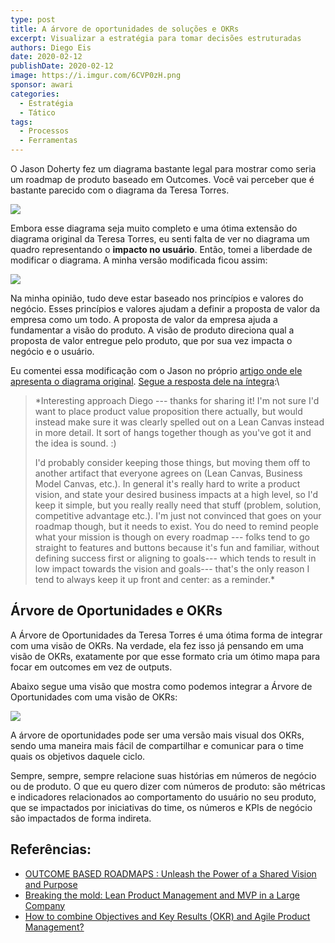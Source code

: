 ```yaml
---
type: post
title: A árvore de oportunidades de soluções e OKRs
excerpt: Visualizar a estratégia para tomar decisões estruturadas
authors: Diego Eis
date: 2020-02-12
publishDate: 2020-02-12
image: https://i.imgur.com/6CVP0zH.png
sponsor: awari
categories:
  - Estratégia
  - Tático
tags:
  - Processos
  - Ferramentas
---
```


O Jason Doherty fez um diagrama bastante legal para mostrar como seria
um roadmap de produto baseado em Outcomes. Você vai perceber que é
bastante parecido com o diagrama da Teresa Torres.

[![](https://bucketeer-e05bbc84-baa3-437e-9518-adb32be77984.s3.amazonaws.com/public/images/f0c9a37d-1af5-4ebd-9da5-e37dd2743ca6_1920x1076.png)](https://cdn.substack.com/image/fetch/f_auto,q_auto:good,fl_progressive:steep/https%3A%2F%2Fbucketeer-e05bbc84-baa3-437e-9518-adb32be77984.s3.amazonaws.com%2Fpublic%2Fimages%2Ff0c9a37d-1af5-4ebd-9da5-e37dd2743ca6_1920x1076.png)

Embora esse diagrama seja muito completo e uma ótima extensão do
diagrama original da Teresa Torres, eu senti falta de ver no diagrama um
quadro representando o **impacto no usuário**. Então, tomei a liberdade
de modificar o diagrama. A minha versão modificada ficou assim:


[![](https://bucketeer-e05bbc84-baa3-437e-9518-adb32be77984.s3.amazonaws.com/public/images/7d447b32-100a-4a63-a96e-097e8e7ce44a_3840x3414.png)](https://cdn.substack.com/image/fetch/f_auto,q_auto:good,fl_progressive:steep/https%3A%2F%2Fbucketeer-e05bbc84-baa3-437e-9518-adb32be77984.s3.amazonaws.com%2Fpublic%2Fimages%2F7d447b32-100a-4a63-a96e-097e8e7ce44a_3840x3414.png)

Na minha opinião, tudo deve estar baseado nos princípios e valores do
negócio. Esses princípios e valores ajudam a definir a proposta de valor
da empresa como um todo. A proposta de valor da empresa ajuda a
fundamentar a visão do produto. A visão de produto direciona qual a
proposta de valor entregue pelo produto, que por sua vez impacta o
negócio e o usuário.

Eu comentei essa modificação com o Jason no próprio [artigo onde ele
apresenta o diagrama
original](https://medium.com/swlh/outcome-based-roadmaps-unleash-the-power-of-a-shared-vision-and-purpose-851401c7aa54).
[Segue a resposta dele na
íntegra](https://medium.com/@climberjase/interesting-approach-8fd39df49f40):\

> *Interesting approach Diego --- thanks for sharing it! I'm not sure
> I'd want to place product value proposition there actually, but would
> instead make sure it was clearly spelled out on a Lean Canvas instead
> in more detail. It sort of hangs together though as you've got it and
> the idea is sound. :)
> 
> I'd probably consider keeping those things, but moving them off to
> another artifact that everyone agrees on (Lean Canvas, Business Model
> Canvas, etc.). In general it's really hard to write a product vision,
> and state your desired business impacts at a high level, so I'd keep
> it simple, but you really really need that stuff (problem, solution,
> competitive advantage etc.). I'm just not convinced that goes on your
> roadmap though, but it needs to exist. You do need to remind people
> what your mission is though on every roadmap --- folks tend to go
> straight to features and buttons because it's fun and familiar,
> without defining success first or aligning to goals--- which tends to
> result in low impact towards the vision and goals--- that's the only
> reason I tend to always keep it up front and center: as a reminder.*

Árvore de Oportunidades e OKRs
------------------------------

A Árvore de Oportunidades da Teresa Torres é uma ótima forma de integrar
com uma visão de OKRs. Na verdade, ela fez isso já pensando em uma visão
de OKRs, exatamente por que esse formato cria um ótimo mapa para focar
em outcomes em vez de outputs.

Abaixo segue uma visão que mostra como podemos integrar a Árvore de
Oportunidades com uma visão de OKRs:

[![](https://bucketeer-e05bbc84-baa3-437e-9518-adb32be77984.s3.amazonaws.com/public/images/af103c7b-f644-4ee8-b9cf-91bcd3097e14_2612x2326.png)](https://cdn.substack.com/image/fetch/f_auto,q_auto:good,fl_progressive:steep/https%3A%2F%2Fbucketeer-e05bbc84-baa3-437e-9518-adb32be77984.s3.amazonaws.com%2Fpublic%2Fimages%2Faf103c7b-f644-4ee8-b9cf-91bcd3097e14_2612x2326.png)

A árvore de oportunidades pode ser uma versão mais visual dos OKRs,
sendo uma maneira mais fácil de compartilhar e comunicar para o time
quais os objetivos daquele ciclo.

Sempre, sempre, sempre relacione suas histórias em números de negócio ou
de produto. O que eu quero dizer com números de produto: são métricas e
indicadores relacionados ao comportamento do usuário no seu produto, que
se impactados por iniciativas do time, os números e KPIs de negócio são
impactados de forma indireta.


Referências:
-----------

-   [OUTCOME BASED ROADMAPS : Unleash the Power of a Shared Vision and
    Purpose](https://medium.com/swlh/outcome-based-roadmaps-unleash-the-power-of-a-shared-vision-and-purpose-851401c7aa54)
-   [Breaking the mold: Lean Product Management and MVP in a Large
    Company](https://www.slideshare.net/ilia-v-kuznetsov/kuznetsov-mvpbreakingthemoulden)
-   [How to combine Objectives and Key Results (OKR) and Agile Product
    Management?](https://herbig.co/okr-product-management/)